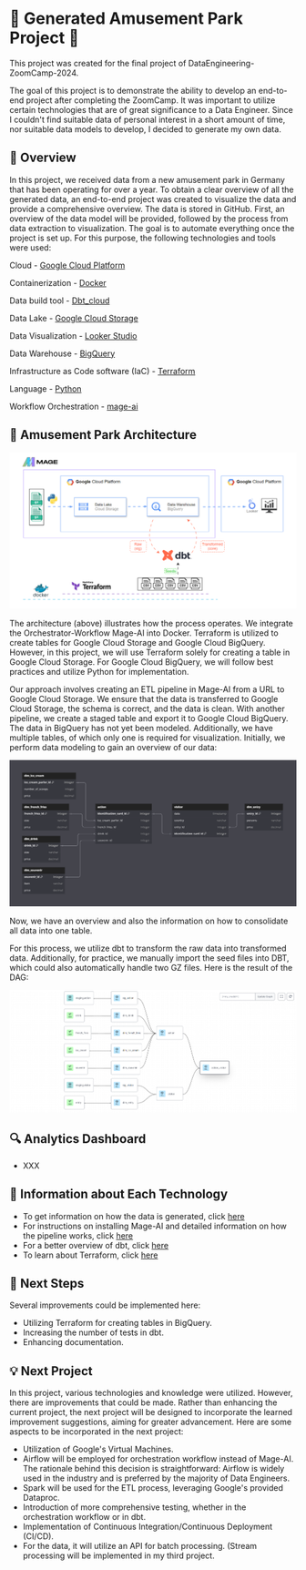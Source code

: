 # :roller_coaster: Generated Amusement Park Project :ferris_wheel:

This project was created for the final project of DataEngineering-ZoomCamp-2024.

The goal of this project is to demonstrate the ability to develop an end-to-end project after completing the ZoomCamp. It was important to utilize certain technologies that are of great significance to a Data Engineer. Since I couldn't find suitable data of personal interest in a short amount of time, nor suitable data models to develop, I decided to generate my own data.

## 📯 Overview
In this project, we received data from a new amusement park in Germany that has been operating for over a year. To obtain a clear overview of all the generated data, an end-to-end project was created to visualize the data and provide a comprehensive overview. The data is stored in GitHub. First, an overview of the data model will be provided, followed by the process from data extraction to visualization. The goal is to automate everything once the project is set up. For this purpose, the following technologies and tools were used:

Cloud - [Google Cloud Platform](https://cloud.google.com/?hl=de)

Containerization - [Docker](https://www.docker.com/)

Data build tool - [Dbt_cloud](https://www.getdbt.com/product/what-is-dbt)

Data Lake - [Google Cloud Storage](https://cloud.google.com/storage?hl=de)

Data Visualization - [Looker Studio](https://lookerstudio.google.com/navigation/reporting)

Data Warehouse - [BigQuery](https://cloud.google.com/bigquery/?hl=de&utm_source=google&utm_medium=cpc&utm_campaign=emea-de-all-de-dr-bkws-all-all-trial-e-gcp-1707574&utm_content=text-ad-none-any-DEV_c-CRE_554507997073-ADGP_Hybrid+%7C+BKWS+-+EXA+%7C+Txt+-+Data+Analytics+-+BigQuery-KWID_43700072687751150-kwd-12297987241-userloc_9044716&utm_term=KW_big%20query-NET_g-PLAC_&&gad_source=1&gclid=CjwKCAjw_LOwBhBFEiwAmSEQASbDWmL37ZnYTiF1i6c2uAxtPjz_p1DwuqN0-AvAHBjXPHmeu-SgBRoCYSEQAvD_BwE&gclsrc=aw.ds)

Infrastructure as Code software (IaC) - [Terraform](https://www.terraform.io/)

Language - [Python](https://www.python.org/)

Workflow Orchestration - [mage-ai](https://www.mage.ai/)

## 🧪 Amusement Park Architecture

![Architecture](https://github.com/Yokanisha/generatedAmusementPark/blob/main/Images/Architecture.png?raw=true)

The architecture (above) illustrates how the process operates. We integrate the Orchestrator-Workflow Mage-AI into Docker. Terraform is utilized to create tables for Google Cloud Storage and Google Cloud BigQuery. However, in this project, we will use Terraform solely for creating a table in Google Cloud Storage. For Google Cloud BigQuery, we will follow best practices and utilize Python for implementation.

Our approach involves creating an ETL pipeline in Mage-AI from a URL to Google Cloud Storage. We ensure that the data is transferred to Google Cloud Storage, the schema is correct, and the data is clean. With another pipeline, we create a staged table and export it to Google Cloud BigQuery. The data in BigQuery has not yet been modeled. Additionally, we have multiple tables, of which only one is required for visualization. Initially, we perform data modeling to gain an overview of our data:

![Data_modell](https://github.com/Yokanisha/generatedAmusementPark/blob/main/Images/Data_model.png?raw=true)

Now, we have an overview and also the information on how to consolidate all data into one table.

For this process, we utilize dbt to transform the raw data into transformed data. Additionally, for practice, we manually import the seed files into DBT, which could also automatically handle two GZ files. Here is the result of the DAG:

![Data_modell](https://github.com/Yokanisha/generatedAmusementPark/blob/main/Images/dbt-dag_white.png?raw=true)


## 🔍 Analytics Dashboard
- XXX

## 📕 Information about Each Technology

- To get information on how the data is generated, click [here](https://github.com/Yokanisha/generatedAmusementPark/blob/main/Data_generator/Readme.md)
- For instructions on installing Mage-AI and detailed information on how the pipeline works, click [here](https://github.com/Yokanisha/generatedAmusementPark/blob/main/Workflow_Orchestration_Mage/Readme.md)
- For a better overview of dbt, click [here](https://github.com/Yokanisha/generatedAmusementPark/blob/main/Dbt/Readme.md)
- To learn about Terraform, click [here](https://github.com/Yokanisha/generatedAmusementPark/blob/main/Terraform/Readme.md)

## 👣 Next Steps
Several improvements could be implemented here:

- Utilizing Terraform for creating tables in BigQuery.
- Increasing the number of tests in dbt.
- Enhancing documentation.

## 💡 Next Project

In this project, various technologies and knowledge were utilized. However, there are improvements that could be made. Rather than enhancing the current project, the next project will be designed to incorporate the learned improvement suggestions, aiming for greater advancement. Here are some aspects to be incorporated in the next project:

- Utilization of Google's Virtual Machines.
- Airflow will be employed for orchestration workflow instead of Mage-AI. The rationale behind this decision is straightforward: Airflow is widely used in the industry and is preferred by the majority of Data Engineers.
- Spark will be used for the ETL process, leveraging Google's provided Dataproc.
- Introduction of more comprehensive testing, whether in the orchestration workflow or in dbt.
- Implementation of Continuous Integration/Continuous Deployment (CI/CD).
- For the data, it will utilize an API for batch processing. (Stream processing will be implemented in my third project.











